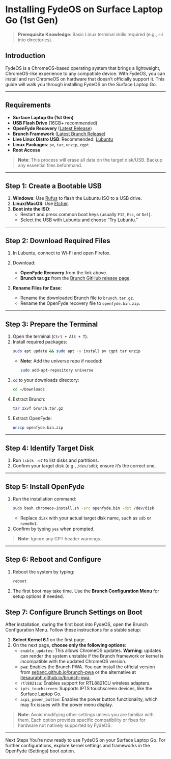 # Installing FydeOS on Surface Laptop Go (1st Gen)

> **Prerequisite Knowledge**: Basic Linux terminal skills required (e.g., `cd` into directories).

## Introduction
FydeOS is a ChromeOS-based operating system that brings a lightweight, ChromeOS-like experience to any compatible device. With FydeOS, you can install and run ChromeOS on hardware that doesn’t officially support it. This guide will walk you through installing FydeOS on the Surface Laptop Go.

---

## Requirements
- **Surface Laptop Go (1st Gen)**
- **USB Flash Drive** (16GB+ recommended)
- **OpenFyde Recovery** ([Latest Release](https://github.com/openFyde/overlay-amd64-openfyde/releases))
- **Brunch Framework** ([Latest Brunch Release](https://github.com/sebanc/brunch/releases))
- **Live Linux Distro USB**: Recommended: [Lubuntu](https://lubuntu.me/)
- **Linux Packages**: `pv`, `tar`, `unzip`, `cgpt`
- **Root Access**

> **Note**: This process will erase all data on the target disk/USB. Backup any essential files beforehand.

---

## Step 1: Create a Bootable USB

1. **Windows**: Use [Rufus](https://rufus.ie) to flash the Lubuntu ISO to a USB drive.
2. **Linux/MacOS**: Use [Etcher](https://www.balena.io/etcher/).
3. **Boot into the ISO**:
   - Restart and press common boot keys (usually `F12`, `Esc`, or `Del`).
   - Select the USB with Lubuntu and choose “Try Lubuntu.”

---

## Step 2: Download Required Files
1. In Lubuntu, connect to Wi-Fi and open Firefox.
2. Download:
   - **OpenFyde Recovery** from the link above.
   - **Brunch tar.gz** from the [Brunch GitHub release page](https://github.com/sebanc/brunch/releases).
   
3. **Rename Files for Ease**:
   - Rename the downloaded Brunch file to `brunch.tar.gz`.
   - Rename the OpenFyde recovery file to `openfyde.bin.zip`.

---

## Step 3: Prepare the Terminal
1. Open the terminal (`Ctrl + Alt + T`).
2. Install required packages:
   ```bash
   sudo apt update && sudo apt -y install pv cgpt tar unzip
   ```
   - **Note**: Add the universe repo if needed:
     ```bash
     sudo add-apt-repository universe
     ```
3. `cd` to your downloads directory:
   ```bash
   cd ~/Downloads
   ```
4. Extract Brunch:
   ```bash
   tar zxvf brunch.tar.gz
   ```
5. Extract OpenFyde:
   ```bash
   unzip openfyde.bin.zip
   ```

---

## Step 4: Identify Target Disk
1. Run `lsblk -e7` to list disks and partitions.
2. Confirm your target disk (e.g., `/dev/sdb`); ensure it’s the correct one.

---

## Step 5: Install OpenFyde
1. Run the installation command:
   ```bash
   sudo bash chromeos-install.sh -src openfyde.bin -dst /dev/disk
   ```
   - Replace `disk` with your actual target disk name, such as `sdb` or `nvme0n1`.
2. Confirm by typing `yes` when prompted.

> **Note**: Ignore any GPT header warnings.

---

## Step 6: Reboot and Configure
1. Reboot the system by typing:
   ```bash
   reboot
   ```
2. The first boot may take time. Use the **Brunch Configuration Menu** for setup options if needed.
   
## Step 7: Configure Brunch Settings on Boot

After installation, during the first boot into FydeOS, open the Brunch Configuration Menu. Follow these instructions for a stable setup:

1. **Select Kernel 6.1** on the first page.
2. On the next page, **choose only the following options**:
   - `enable_updates`: This allows ChromeOS updates. **Warning**: updates can render the system unstable if the Brunch framework or kernel is incompatible with the updated ChromeOS version.
   - `pwa`: Enables the Brunch PWA. You can install the official version from [sebanc.github.io/brunch-pwa](https://sebanc.github.io/brunch-pwa) or the alternative at [itesaurabh.github.io/brunch-pwa](https://itesaurabh.github.io/brunch-pwa).
   - `rtl8821cu`: Enables support for RTL8821CU wireless adapters.
   - `ipts_touchscreen`: Supports IPTS touchscreen devices, like the Surface Laptop Go.
   - `acpi_power_button`: Enables the power button functionality, which may fix issues with the power menu display.

> **Note**: Avoid modifying other settings unless you are familiar with them. Each option provides specific compatibility or fixes for hardware not natively supported by FydeOS.
---
Next Steps
You’re now ready to use FydeOS on your Surface Laptop Go. For further configurations, explore kernel settings and frameworks in the OpenFyde (Settings) boot option.
